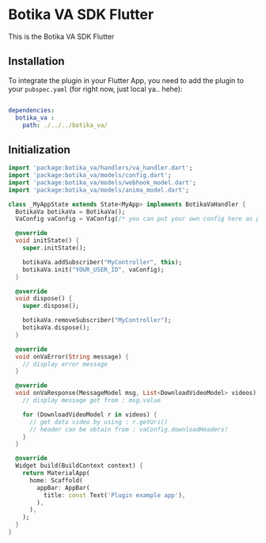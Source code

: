 # Botika VA SDK Flutter

This is the Botika VA SDK Flutter

## Installation

To integrate the plugin in your Flutter App, you need
to add the plugin to your `pubspec.yaml` (for right now, just local ya.. hehe):

```yaml

dependencies:
  botika_va : 
    path: ./../../botika_va/

```

## Initialization

```dart
import 'package:botika_va/handlers/va_handler.dart';
import 'package:botika_va/models/config.dart';
import 'package:botika_va/models/webhook_model.dart';
import 'package:botika_va/models/anima_model.dart';

class _MyAppState extends State<MyApp> implements BotikaVaHandler {
  BotikaVa botikaVa = BotikaVa();
  VaConfig vaConfig = VaConfig(/* you can put your own config here as param */);

  @override
  void initState() {
    super.initState();

    botikaVa.addSubscriber("MyController", this);
    botikaVa.init("YOUR_USER_ID", vaConfig);
  }

  @override
  void dispose() {
    super.dispose();

    botikaVa.removeSubscriber("MyController");
    botikaVa.dispose();
  }

  @override
  void onVaError(String message) {
    // display error message
  }

  @override
  void onVaResponse(MessageModel msg, List<DownloadVideoModel> videos) {
    // display message get from : msg.value

    for (DownloadVideoModel r in videos) {
      // get data video by using : r.getUri()
      // header can be obtain from : vaConfig.downloadHeaders!
    }
  }

  @override
  Widget build(BuildContext context) {
    return MaterialApp(
      home: Scaffold(
        appBar: AppBar(
          title: const Text('Plugin example app'),
        ),
      ),
    );
  }
}

```